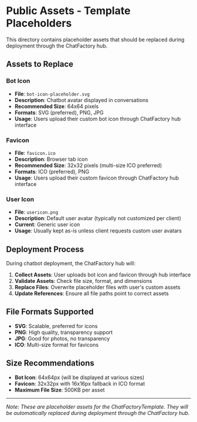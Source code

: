 # Public Assets - Template Placeholders

This directory contains placeholder assets that should be replaced during deployment through the ChatFactory hub.

## Assets to Replace

### Bot Icon
- **File**: `bot-icon-placeholder.svg`
- **Description**: Chatbot avatar displayed in conversations
- **Recommended Size**: 64x64 pixels
- **Formats**: SVG (preferred), PNG, JPG
- **Usage**: Users upload their custom bot icon through ChatFactory hub interface

### Favicon  
- **File**: `favicon.ico`
- **Description**: Browser tab icon
- **Recommended Size**: 32x32 pixels (multi-size ICO preferred)
- **Formats**: ICO (preferred), PNG
- **Usage**: Users upload their custom favicon through ChatFactory hub interface

### User Icon
- **File**: `usericon.png` 
- **Description**: Default user avatar (typically not customized per client)
- **Current**: Generic user icon
- **Usage**: Usually kept as-is unless client requests custom user avatars

## Deployment Process

During chatbot deployment, the ChatFactory hub will:

1. **Collect Assets**: User uploads bot icon and favicon through hub interface
2. **Validate Assets**: Check file size, format, and dimensions
3. **Replace Files**: Overwrite placeholder files with user's custom assets
4. **Update References**: Ensure all file paths point to correct assets

## File Formats Supported

- **SVG**: Scalable, preferred for icons
- **PNG**: High quality, transparency support
- **JPG**: Good for photos, no transparency
- **ICO**: Multi-size format for favicons

## Size Recommendations

- **Bot Icon**: 64x64px (will be displayed at various sizes)
- **Favicon**: 32x32px with 16x16px fallback in ICO format
- **Maximum File Size**: 500KB per asset

---

*Note: These are placeholder assets for the ChatFactoryTemplate. They will be automatically replaced during deployment through the ChatFactory hub.*
